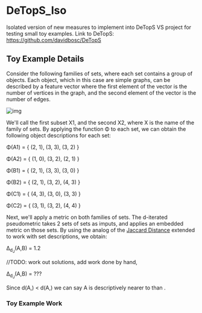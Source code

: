 # DeTopS_Iso
Isolated version of new measures to implement into DeTopS
VS project for testing small toy examples. 
Link to DeTopS: https://github.com/davidbosc/DeTopS

## Toy Example Details

Consider the following families of sets, where each set contains a group of objects.  Each object, which in this case are simple graphs, can be described by a feature vector where the first element of the vector is the number of vertices in the graph, and the second element of the vector is the number of edges.

![img](https://i.imgur.com/OkYXySc.png)

We'll call the first subset X1, and the second X2, where X is the name of the family of sets.  By applying the function Φ to each set, we can obtain the following object descriptions for each set: 

Φ(A1) = { (2, 1), (3, 3), (3, 2) }

Φ(A2) = { (1, 0), (3, 2), (2, 1) }

Φ(B1) = { (2, 1), (3, 3), (3, 0) }

Φ(B2) = { (2, 1), (3, 2), (4, 3) }

Φ(C1) = { (4, 3), (3, 0), (3, 3) }

Φ(C2) = { (3, 1), (3, 2), (4, 4) }

Next, we'll apply a metric on both families of sets.  The d-iterated pseudometric takes 2 sets of sets as imputs, and applies an embedded metric on those sets.  By using the analog of the [Jaccard Distance](https://en.wikipedia.org/wiki/Jaccard_index) extended to work with set descriptions, we obtain:

Δ<sub>d<sub>J</sub></sub>(A,B) = 1.2

//TODO: work out solutions, add work done by hand, 

Δ<sub>d<sub>J</sub></sub>(A,B) = ???

Since d(A,) < d(A,) we can say A is descriptively nearer to  than .

### Toy Example Work

